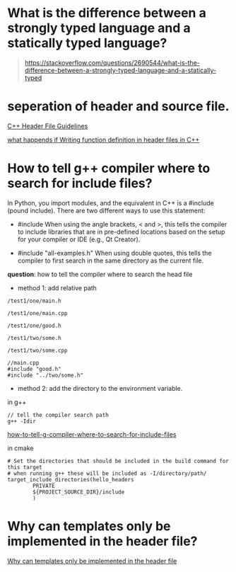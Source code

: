 # What is the difference between a strongly typed language and a statically typed language?
> https://stackoverflow.com/questions/2690544/what-is-the-difference-between-a-strongly-typed-language-and-a-statically-typed

# seperation of header and source file.
[C++ Header File Guidelines](http://websites.umich.edu/~eecs381/handouts/CppHeaderFileGuidelines.pdf)

[what happends if Writing function definition in header files in C++](https://www.techtalk7.com/writing-function-definition-in-header-files-in-c/)


# How to tell g++ compiler where to search for include files?

In Python, you import modules, and the equivalent in C++ is a #include (pound include). There are two different ways to use this statement:

* #include <iostream> When using the angle brackets, < and >, this tells the compiler to include libraries that are in pre-defined locations based on the setup for your compiler or IDE (e.g., Qt Creator).

* #include "all-examples.h" When using double quotes, this tells the compiler to first search in the same directory as the current file.

**question**: how to tell the compiler where to search the head file

* method 1: add relative path
~~~
/test1/one/main.h

/test1/one/main.cpp

/test1/one/good.h

/test1/two/some.h

/test1/two/some.cpp
~~~

~~~
//main.cpp
#include "good.h"
#include "../two/some.h"
~~~

* method 2: add the directory to the environment variable.

in g++
~~~
// tell the compiler search path
g++ -Idir
~~~
[how-to-tell-g-compiler-where-to-search-for-include-files](https://stackoverflow.com/questions/15478005/how-to-tell-g-compiler-where-to-search-for-include-files)

in cmake
~~~
# Set the directories that should be included in the build command for this target
# when running g++ these will be included as -I/directory/path/
target_include_directories(hello_headers
        PRIVATE
        ${PROJECT_SOURCE_DIR}/include
        )
~~~

# Why can templates only be implemented in the header file?

[Why can templates only be implemented in the header file](https://stackoverflow.com/questions/495021/why-can-templates-only-be-implemented-in-the-header-file)

